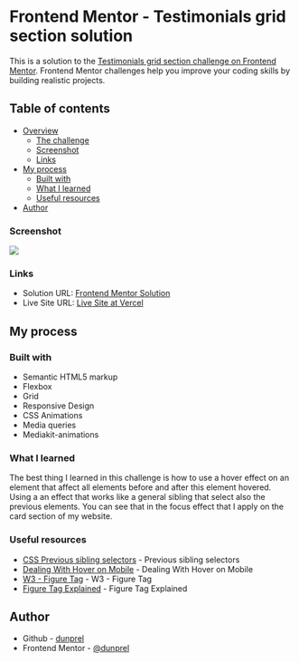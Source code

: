 # Frontend Mentor - Testimonials grid section solution

This is a solution to the [Testimonials grid section challenge on Frontend Mentor](https://www.frontendmentor.io/challenges/testimonials-grid-section-Nnw6J7Un7). Frontend Mentor challenges help you improve your coding skills by building realistic projects.

## Table of contents

- [Overview](#overview)
  - [The challenge](#the-challenge)
  - [Screenshot](#screenshot)
  - [Links](#links)
- [My process](#my-process)
  - [Built with](#built-with)
  - [What I learned](#what-i-learned)
  - [Useful resources](#useful-resources)
- [Author](#author)

### Screenshot

![](./screenshot/screenshot-desktop.png)

### Links

- Solution URL: [Frontend Mentor Solution]()
- Live Site URL: [Live Site at Vercel]()

## My process

### Built with

- Semantic HTML5 markup
- Flexbox
- Grid
- Responsive Design
- CSS Animations
- Media queries
- Mediakit-animations

### What I learned

The best thing I learned in this challenge is how to use a hover effect on an element that affect all elements before and after this element hovered.
Using a an effect that works like a general sibling that select also the previous elements. You can see that in the focus effect that I apply on the card section of my website.

### Useful resources

- [CSS Previous sibling selectors](https://medium.com/free-code-camp/how-to-make-the-impossible-possible-in-css-with-a-little-creativity-bd96bb42b29d) - Previous sibling selectors
- [Dealing With Hover on Mobile](https://www.youtube.com/watch?v=uuluAyw9AI0) - Dealing With Hover on Mobile
- [W3 - Figure Tag](https://www.w3schools.com/tags/tag_figure.asp) - W3 - Figure Tag
- [Figure Tag Explained](https://www.youtube.com/watch?v=JdagGAxAow0) - Figure Tag Explained

## Author

- Github - [dunprel](https://github.com/dunprel/)
- Frontend Mentor - [@dunprel](https://www.frontendmentor.io/profile/dunprel)
